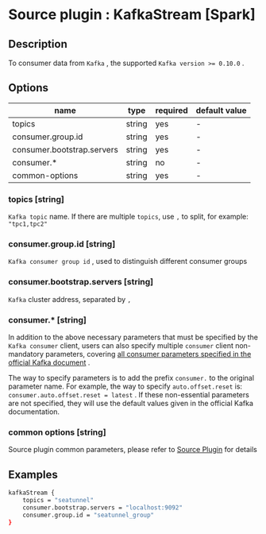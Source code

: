 # Source plugin : KafkaStream [Spark]

## Description

To consumer data from `Kafka` , the supported `Kafka version >= 0.10.0` .

## Options

| name                       | type   | required | default value |
| -------------------------- | ------ | -------- | ------------- |
| topics                     | string | yes      | -             |
| consumer.group.id          | string | yes      | -             |
| consumer.bootstrap.servers | string | yes      | -             |
| consumer.*                 | string | no       | -             |
| common-options             | string | yes      | -             |

### topics [string]

`Kafka topic` name. If there are multiple `topics`, use `,` to split, for example: `"tpc1,tpc2"`

### consumer.group.id [string]

`Kafka consumer group id` , used to distinguish different consumer groups

### consumer.bootstrap.servers [string]

`Kafka` cluster address, separated by `,`

### consumer.* [string]

In addition to the above necessary parameters that must be specified by the `Kafka consumer` client, users can also specify multiple `consumer` client non-mandatory parameters, covering [all consumer parameters specified in the official Kafka document](https://kafka.apache.org/documentation.html#oldconsumerconfigs) .

The way to specify parameters is to add the prefix `consumer.` to the original parameter name. For example, the way to specify `auto.offset.reset` is: `consumer.auto.offset.reset = latest` . If these non-essential parameters are not specified, they will use the default values given in the official Kafka documentation.

### common options [string]

Source plugin common parameters, please refer to [Source Plugin](./source-plugin.md) for details

## Examples

```bash
kafkaStream {
    topics = "seatunnel"
    consumer.bootstrap.servers = "localhost:9092"
    consumer.group.id = "seatunnel_group"
}
```
